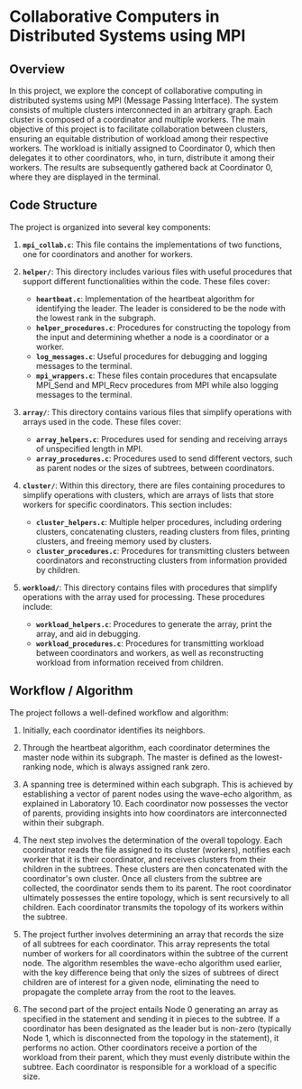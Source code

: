 # Collaborative Computers in Distributed Systems using MPI

## Overview

In this project, we explore the concept of collaborative computing in distributed systems using MPI (Message Passing Interface). The system consists of multiple clusters interconnected in an arbitrary graph. Each cluster is composed of a coordinator and multiple workers. The main objective of this project is to facilitate collaboration between clusters, ensuring an equitable distribution of workload among their respective workers. The workload is initially assigned to Coordinator 0, which then delegates it to other coordinators, who, in turn, distribute it among their workers. The results are subsequently gathered back at Coordinator 0, where they are displayed in the terminal.

## Code Structure

The project is organized into several key components:

1. **`mpi_collab.c`**: This file contains the implementations of two functions, one for coordinators and another for workers.

2. **`helper/`**: This directory includes various files with useful procedures that support different functionalities within the code. These files cover:
   - **`heartbeat.c`**: Implementation of the heartbeat algorithm for identifying the leader. The leader is considered to be the node with the lowest rank in the subgraph.
   - **`helper_procedures.c`**: Procedures for constructing the topology from the input and determining whether a node is a coordinator or a worker.
   - **`log_messages.c`**: Useful procedures for debugging and logging messages to the terminal.
   - **`mpi_wrappers.c`**: These files contain procedures that encapsulate MPI_Send and MPI_Recv procedures from MPI while also logging messages to the terminal.

3. **`array/`**: This directory contains various files that simplify operations with arrays used in the code. These files cover:
   - **`array_helpers.c`**: Procedures used for sending and receiving arrays of unspecified length in MPI.
   - **`array_procedures.c`**: Procedures used to send different vectors, such as parent nodes or the sizes of subtrees, between coordinators.

4. **`cluster/`**: Within this directory, there are files containing procedures to simplify operations with clusters, which are arrays of lists that store workers for specific coordinators. This section includes:
   - **`cluster_helpers.c`**: Multiple helper procedures, including ordering clusters, concatenating clusters, reading clusters from files, printing clusters, and freeing memory used by clusters.
   - **`cluster_procedures.c`**: Procedures for transmitting clusters between coordinators and reconstructing clusters from information provided by children.

5. **`workload/`**: This directory contains files with procedures that simplify operations with the array used for processing. These procedures include:
   - **`workload_helpers.c`**: Procedures to generate the array, print the array, and aid in debugging.
   - **`workload_procedures.c`**: Procedures for transmitting workload between coordinators and workers, as well as reconstructing workload from information received from children.

## Workflow / Algorithm

The project follows a well-defined workflow and algorithm:

1. Initially, each coordinator identifies its neighbors.

2. Through the heartbeat algorithm, each coordinator determines the master node within its subgraph. The master is defined as the lowest-ranking node, which is always assigned rank zero.

3. A spanning tree is determined within each subgraph. This is achieved by establishing a vector of parent nodes using the wave-echo algorithm, as explained in Laboratory 10. Each coordinator now possesses the vector of parents, providing insights into how coordinators are interconnected within their subgraph.

4. The next step involves the determination of the overall topology. Each coordinator reads the file assigned to its cluster (workers), notifies each worker that it is their coordinator, and receives clusters from their children in the subtrees. These clusters are then concatenated with the coordinator's own cluster. Once all clusters from the subtree are collected, the coordinator sends them to its parent. The root coordinator ultimately possesses the entire topology, which is sent recursively to all children. Each coordinator transmits the topology of its workers within the subtree.

5. The project further involves determining an array that records the size of all subtrees for each coordinator. This array represents the total number of workers for all coordinators within the subtree of the current node. The algorithm resembles the wave-echo algorithm used earlier, with the key difference being that only the sizes of subtrees of direct children are of interest for a given node, eliminating the need to propagate the complete array from the root to the leaves.

6. The second part of the project entails Node 0 generating an array as specified in the statement and sending it in pieces to the subtree. If a coordinator has been designated as the leader but is non-zero (typically Node 1, which is disconnected from the topology in the statement), it performs no action. Other coordinators receive a portion of the workload from their parent, which they must evenly distribute within the subtree. Each coordinator is responsible for a workload of a specific size.
